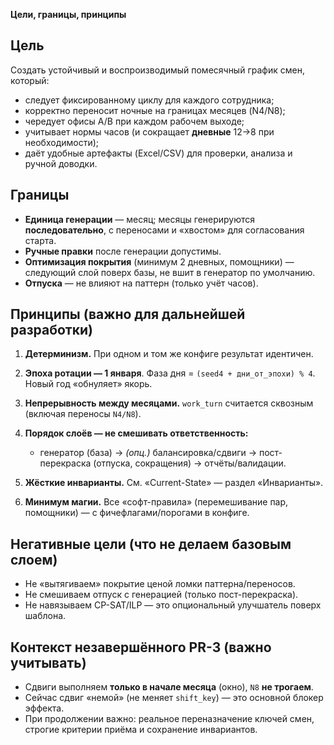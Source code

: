 **Цели, границы, принципы**

## Цель

Создать устойчивый и воспроизводимый помесячный график смен, который:

* следует фиксированному циклу для каждого сотрудника;
* корректно переносит ночные на границах месяцев (N4/N8);
* чередует офисы A/B при каждом рабочем выходе;
* учитывает нормы часов (и сокращает **дневные** 12→8 при необходимости);
* даёт удобные артефакты (Excel/CSV) для проверки, анализа и ручной доводки.

## Границы

* **Единица генерации** — месяц; месяцы генерируются **последовательно**, с переносами и «хвостом» для согласования старта.
* **Ручные правки** после генерации допустимы.
* **Оптимизация покрытия** (минимум 2 дневных, помощники) — следующий слой поверх базы, не вшит в генератор по умолчанию.
* **Отпуска** — не влияют на паттерн (только учёт часов).

## Принципы (важно для дальнейшей разработки)

1. **Детерминизм.** При одном и том же конфиге результат идентичен.
2. **Эпоха ротации — 1 января**. Фаза дня = `(seed4 + дни_от_эпохи) % 4`. Новый год «обнуляет» якорь.
3. **Непрерывность между месяцами.** `work_turn` считается сквозным (включая переносы `N4/N8`).
4. **Порядок слоёв — не смешивать ответственность:**

   * генератор (база) → *(опц.)* балансировка/сдвиги → пост-перекраска (отпуска, сокращения) → отчёты/валидации.
5. **Жёсткие инварианты.** См. «Current-State» — раздел «Инварианты».
6. **Минимум магии.** Все «софт-правила» (перемешивание пар, помощники) — с фичефлагами/порогами в конфиге.

## Негативные цели (что **не** делаем базовым слоем)

* Не «вытягиваем» покрытие ценой ломки паттерна/переносов.
* Не смешиваем отпуск с генерацией (только пост-перекраска).
* Не навязываем CP-SAT/ILP — это опциональный улучшатель поверх шаблона.

## Контекст незавершённого PR-3 (важно учитывать)

* Сдвиги выполняем **только в начале месяца** (окно), `N8` **не трогаем**.
* Сейчас сдвиг «немой» (не меняет `shift_key`) — это основной блокер эффекта.
* При продолжении важно: реальное переназначение ключей смен, строгие критерии приёма и сохранение инвариантов.
